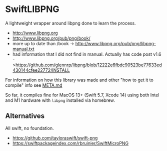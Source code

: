 # SwiftLIBPNG

A lightweight wrapper around libpng done to learn the process. 

- <http://www.libpng.org>
- <http://www.libpng.org/pub/png/book/>
- more up to date than /book -> <http://www.libpng.org/pub/png/libpng-manual.txt> 
- had information that I did not find in manual. Actually has code post v1.6 -><https://github.com/glennrp/libpng/blob/12222e6fbdc90523be77633ed430144cfee22772/INSTALL> 


For information on how this library was made and other "how to get it to compile" info see [META.md](META.md)

So far, it compiles fine for MacOS 13+ (Swift 5.7, Xcode 14) using both Intel and M1 hardware with `libpng` installed via homebrew. 

## Alternatives

All swift, no foundation. 

- https://github.com/tayloraswift/swift-png
- https://swiftpackageindex.com/rbruinier/SwiftMicroPNG


